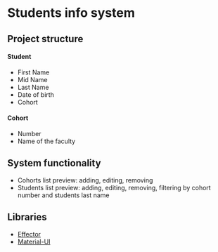 # Students info system

## Project structure

#### Student

* First Name
* Mid Name
* Last Name
* Date of birth
* Cohort

#### Cohort

* Number
* Name of the faculty

## System functionality

* Cohorts list preview: adding, editing, removing
* Students list preview: adding, editing, removing, filtering by cohort number and students last name

## Libraries

* [Effector](https://effector.dev/ru/)
* [Material-UI](https://material-ui.com/ru/)